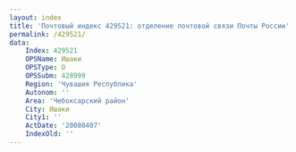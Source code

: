 ```yaml
---
layout: index
title: 'Почтовый индекс 429521: отделение почтовой связи Почты России'
permalink: /429521/
data:
    Index: 429521
    OPSName: Ишаки
    OPSType: О
    OPSSubm: 428999
    Region: 'Чувашия Республика'
    Autonom: ''
    Area: 'Чебоксарский район'
    City: Ишаки
    City1: ''
    ActDate: '20080407'
    IndexOld: ''
---
```

